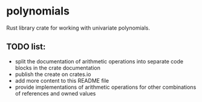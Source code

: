 # polynomials

Rust library crate for working with univariate polynomials.

## TODO list:
- split the documentation of arithmetic operations into separate code blocks in the crate documentation
- publish the create on crates.io
- add more content to this README file
- provide implementations of arithmetic operations for other combinations of references and owned values
